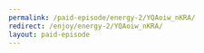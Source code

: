 ```yaml
---
permalink: /paid-episode/energy-2/YQAoiw_nKRA/
redirect: /enjoy/energy-2/YQAoiw_nKRA/
layout: paid-episode
---
```

